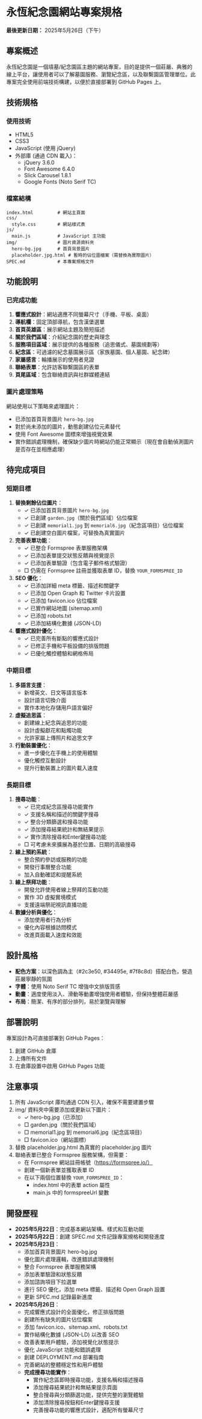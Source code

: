 # 永恆紀念園網站專案規格

**最後更新日期：** 2025年5月26日（下午）

## 專案概述

永恆紀念園是一個墳墓/紀念園區主題的網站專案，目的是提供一個莊嚴、典雅的線上平台，讓使用者可以了解墓園服務、瀏覽紀念區，以及聯繫園區管理單位。此專案完全使用前端技術構建，以便於直接部署到 GitHub Pages 上。

## 技術規格

### 使用技術
- HTML5
- CSS3
- JavaScript (使用 jQuery)
- 外部庫 (通過 CDN 載入)：
  - jQuery 3.6.0
  - Font Awesome 6.4.0
  - Slick Carousel 1.8.1
  - Google Fonts (Noto Serif TC)

### 檔案結構
```
index.html         # 網站主頁面
css/
  style.css        # 網站樣式表
js/
  main.js          # JavaScript 主功能
img/               # 圖片資源資料夾
  hero-bg.jpg      # 首頁背景圖片
  placeholder.jpg.html # 暫時的佔位圖檔案（需替換為實際圖片）
SPEC.md            # 本專案規格文件
```

## 功能說明

### 已完成功能
1. **響應式設計**：網站適應不同螢幕尺寸（手機、平板、桌面）
2. **導航欄**：固定頂部導航，包含漢堡選單
3. **首頁英雄區**：展示網站主題及簡短描述
4. **關於我們區域**：介紹紀念園的歷史與理念
5. **服務項目區域**：展示提供的各種服務（追思儀式、墓園規劃等）
6. **紀念區**：可過濾的紀念墓園展示區（家族墓園、個人墓園、紀念碑）
7. **家屬感言**：輪播展示的使用者見證
8. **聯絡表單**：允許訪客聯繫園區的表單
9. **頁尾區域**：包含聯絡資訊與社群媒體連結

### 圖片處理策略
網站使用以下策略來處理圖片：
- 已添加首頁背景圖片 `hero-bg.jpg`
- 對於尚未添加的圖片，動態創建佔位元素替代
- 使用 Font Awesome 圖標來增強視覺效果
- 實作錯誤處理機制，確保缺少圖片時網站仍能正常顯示（現在會自動偵測圖片是否存在並相應處理）

## 待完成項目

### 短期目標
1. **替換剩餘佔位圖片**：
   - ✓ 已添加首頁背景圖片 `hero-bg.jpg`
   - ✓ 已創建 `garden.jpg`（關於我們區域）佔位檔案
   - ✓ 已創建 `memorial1.jpg` 到 `memorial6.jpg`（紀念區項目）佔位檔案
   - ✓ 已創建空白圖片檔案，可替換為真實圖片
2. **完善表單功能**：
   - ✓ 已整合 Formspree 表單服務架構
   - ✓ 已添加表單提交狀態反饋與視覺提示
   - ✓ 已添加表單驗證（包含電子郵件格式驗證）
   - □ 仍需在 Formspree 註冊並獲取表單 ID，替換 `YOUR_FORMSPREE_ID`
3. **SEO 優化**：
   - ✓ 已添加詳細 meta 標籤、描述和關鍵字
   - ✓ 已添加 Open Graph 和 Twitter 卡片設置
   - ✓ 已添加 favicon.ico 佔位檔案
   - ✓ 已實作網站地圖 (sitemap.xml)
   - ✓ 已添加 robots.txt
   - ✓ 已添加結構化數據 (JSON-LD)
4. **響應式設計優化**：
   - ✓ 已完善所有斷點的響應式設計
   - ✓ 已修正手機和平板設備的排版問題
   - ✓ 已優化觸控體驗和網格佈局

### 中期目標
1. **多語言支援**：
   - 新增英文、日文等語言版本
   - 設計語言切換介面
   - 實作本地化存儲用戶語言偏好
2. **虛擬追思區**：
   - 創建線上紀念與追思的功能
   - 設計虛擬獻花和點燭功能
   - 允許家屬上傳照片和追思文字
3. **行動裝置優化**：
   - 進一步優化在手機上的使用體驗
   - 優化觸控互動設計
   - 提升行動裝置上的圖片載入速度

### 長期目標
1. **搜尋功能**：
   - ✓ 已完成紀念區搜尋功能實作
   - ✓ 支援名稱和描述的關鍵字搜尋
   - ✓ 整合分類篩選和搜尋功能
   - ✓ 添加搜尋結果統計和無結果提示
   - ✓ 實作清除搜尋和Enter鍵搜尋功能
   - □ 可考慮未來擴展為基於位置、日期的高級搜尋
2. **線上預約系統**：
   - 整合預約參訪或服務的功能
   - 開發行事曆整合功能
   - 加入自動確認和提醒系統
3. **線上祭拜功能**：
   - 開發允許使用者線上祭拜的互動功能
   - 實作 3D 虛擬實境模式
   - 支援遠端祭祀視訊直播功能
4. **數據分析與優化**：
   - 添加使用者行為分析
   - 優化內容根據訪問模式
   - 改進頁面載入速度和效能

## 設計風格

- **配色方案**：以深色調為主（#2c3e50, #34495e, #7f8c8d）搭配白色，營造莊嚴寧靜的氛圍
- **字體**：使用 Noto Serif TC 增強中文排版質感
- **動畫**：適度使用淡入、滑動等動畫增強使用者體驗，但保持整體莊嚴感
- **布局**：簡潔、有序的部分排列，易於瀏覽與理解

## 部署說明

專案設計為可直接部署到 GitHub Pages：
1. 創建 GitHub 倉庫
2. 上傳所有文件
3. 在倉庫設置中啟用 GitHub Pages 功能

## 注意事項

1. 所有 JavaScript 庫均通過 CDN 引入，確保不需要建置步驟
2. img/ 資料夾中需要添加或更新以下圖片：
   - ✓ hero-bg.jpg（已添加）
   - □ garden.jpg（關於我們區域）
   - □ memorial1.jpg 到 memorial6.jpg（紀念區項目）
   - □ favicon.ico（網站圖標）
3. 替換 placeholder.jpg.html 為真實的 placeholder.jpg 圖片
4. 聯絡表單已整合 Formspree 服務架構，但需要：
   - 在 Formspree 網站註冊帳號（https://formspree.io/）
   - 創建一個新表單並獲取表單 ID
   - 在以下兩個位置替換 `YOUR_FORMSPREE_ID`：
     - index.html 中的表單 action 屬性
     - main.js 中的 formspreeUrl 變數

## 開發歷程

- **2025年5月22日**：完成基本網站架構、樣式和互動功能
- **2025年5月22日**：創建 SPEC.md 文件記錄專案規格和開發進度
- **2025年5月23日**：
  - 添加首頁背景圖片 hero-bg.jpg
  - 優化圖片處理邏輯，改進錯誤處理機制
  - 整合 Formspree 表單服務架構
  - 添加表單驗證和狀態反饋
  - 添加諮詢項目下拉選單
  - 進行 SEO 優化，添加 meta 標籤、描述和 Open Graph 設置
  - 更新 SPEC.md 記錄最新進度
- **2025年5月26日**：
  - 完成響應式設計的全面優化，修正排版問題
  - 創建所有缺失的圖片佔位檔案
  - 添加 favicon.ico、sitemap.xml、robots.txt
  - 實作結構化數據 (JSON-LD) 以改善 SEO
  - 改善表單用戶體驗，添加視覺化狀態提示
  - 優化 JavaScript 功能和錯誤處理
  - 創建 DEPLOYMENT.md 部署指南
  - 完善網站的整體穩定性和用戶體驗
  - **完成搜尋功能實作**：
    - 實作紀念區即時搜尋功能，支援名稱和描述搜尋
    - 添加搜尋結果統計和無結果提示頁面
    - 整合搜尋與分類篩選功能，提供完整的瀏覽體驗
    - 添加清除搜尋按鈕和Enter鍵搜尋支援
    - 完善搜尋功能的響應式設計，適配所有螢幕尺寸